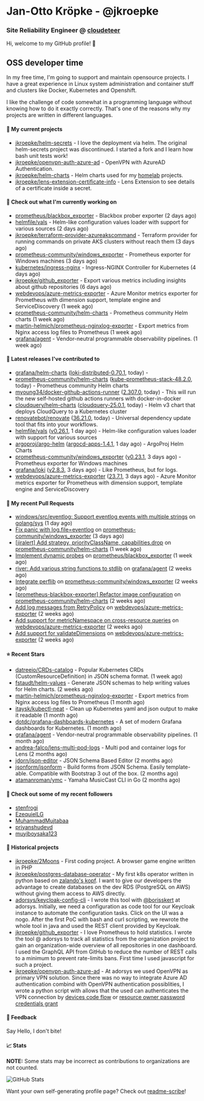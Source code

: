 # Jan-Otto Kröpke - @jkroepke
### Site Reliability Engineer @ [cloudeteer](https://cloudeteer.de/)

Hi, welcome to my GitHub profile! 👋

## OSS developer time
In my free time, I'm going to support and maintain opensource projects. I have a great experience in Linux system administration and container stuff and clusters like Docker, Kubernetes and Openshift.

I like the challenge of code somewhat in a programming language without knowing how to do it exactly correctly. That's one of the reasons why my projects are written in different languages.

#### 🌱 My current projects
- [jkroepke/helm-secrets](https://github.com/jkroepke/helm-secrets) - I love the deployment via helm. The original helm-secrets project was discontinued. I started a fork and I learn how bash unit tests work!
- [jkroepke/openvpn-auth-azure-ad](https://github.com/jkroepke/openvpn-auth-azure-ad) - OpenVPN with AzureAD Authentication.
- [jkroepke/helm-charts](https://github.com/jkroepke/helm-charts) - Helm charts used for my [homelab](https://github.com/jkroepke/homelab) projects.
- [jkroepke/lens-extension-certificate-info](https://github.com/jkroepke/lens-extension-certificate-info) - Lens Extension to see details of a certificate inside a secret.

#### 👷 Check out what I'm currently working on

- [prometheus/blackbox_exporter](https://github.com/prometheus/blackbox_exporter) - Blackbox prober exporter (2 days ago)
- [helmfile/vals](https://github.com/helmfile/vals) - Helm-like configuration values loader with support for various sources (2 days ago)
- [jkroepke/terraform-provider-azureakscommand](https://github.com/jkroepke/terraform-provider-azureakscommand) - Terraform provider for running commands on private AKS clusters without reach them (3 days ago)
- [prometheus-community/windows_exporter](https://github.com/prometheus-community/windows_exporter) - Prometheus exporter for Windows machines (3 days ago)
- [kubernetes/ingress-nginx](https://github.com/kubernetes/ingress-nginx) - Ingress-NGINX Controller for Kubernetes (4 days ago)
- [jkroepke/github_exporter](https://github.com/jkroepke/github_exporter) - Export various metrics including insights about github repositories (6 days ago)
- [webdevops/azure-metrics-exporter](https://github.com/webdevops/azure-metrics-exporter) - Azure Monitor metrics exporter for Prometheus with dimension support, template engine and ServiceDiscovery (1 week ago)
- [prometheus-community/helm-charts](https://github.com/prometheus-community/helm-charts) - Prometheus community Helm charts (1 week ago)
- [martin-helmich/prometheus-nginxlog-exporter](https://github.com/martin-helmich/prometheus-nginxlog-exporter) - Export metrics from Nginx access log files to Prometheus (1 week ago)
- [grafana/agent](https://github.com/grafana/agent) - Vendor-neutral programmable observability pipelines. (1 week ago)

#### 🔭 Latest releases I've contributed to

- [grafana/helm-charts](https://github.com/grafana/helm-charts) ([loki-distributed-0.70.1](https://github.com/grafana/helm-charts/releases/tag/loki-distributed-0.70.1), today) - 
- [prometheus-community/helm-charts](https://github.com/prometheus-community/helm-charts) ([kube-prometheus-stack-48.2.0](https://github.com/prometheus-community/helm-charts/releases/tag/kube-prometheus-stack-48.2.0), today) - Prometheus community Helm charts
- [myoung34/docker-github-actions-runner](https://github.com/myoung34/docker-github-actions-runner) ([2.307.0](https://github.com/myoung34/docker-github-actions-runner/releases/tag/2.307.0), today) - This will run the new self-hosted github actions runners with docker-in-docker
- [cloudquery/helm-charts](https://github.com/cloudquery/helm-charts) ([cloudquery-25.0.1](https://github.com/cloudquery/helm-charts/releases/tag/cloudquery-25.0.1), today) - Helm v3 chart that deploys CloudQuery to a Kubernetes cluster
- [renovatebot/renovate](https://github.com/renovatebot/renovate) ([36.21.0](https://github.com/renovatebot/renovate/releases/tag/36.21.0), today) - Universal dependency update tool that fits into your workflows.
- [helmfile/vals](https://github.com/helmfile/vals) ([v0.26.1](https://github.com/helmfile/vals/releases/tag/v0.26.1), 1 day ago) - Helm-like configuration values loader with support for various sources
- [argoproj/argo-helm](https://github.com/argoproj/argo-helm) ([argocd-apps-1.4.1](https://github.com/argoproj/argo-helm/releases/tag/argocd-apps-1.4.1), 1 day ago) - ArgoProj Helm Charts
- [prometheus-community/windows_exporter](https://github.com/prometheus-community/windows_exporter) ([v0.23.1](https://github.com/prometheus-community/windows_exporter/releases/tag/v0.23.1), 3 days ago) - Prometheus exporter for Windows machines
- [grafana/loki](https://github.com/grafana/loki) ([v2.8.3](https://github.com/grafana/loki/releases/tag/v2.8.3), 3 days ago) - Like Prometheus, but for logs.
- [webdevops/azure-metrics-exporter](https://github.com/webdevops/azure-metrics-exporter) ([23.7.1](https://github.com/webdevops/azure-metrics-exporter/releases/tag/23.7.1), 3 days ago) - Azure Monitor metrics exporter for Prometheus with dimension support, template engine and ServiceDiscovery

#### 🔨 My recent Pull Requests

- [windows/src/eventlog: Support eventlog events with multiple strings](https://github.com/golang/sys/pull/168) on [golang/sys](https://github.com/golang/sys) (1 day ago)
- [Fix panic with log.file=eventlog](https://github.com/prometheus-community/windows_exporter/pull/1255) on [prometheus-community/windows_exporter](https://github.com/prometheus-community/windows_exporter) (3 days ago)
- [[jiralert] Add strategy, priorityClassName, capabilities.drop](https://github.com/prometheus-community/helm-charts/pull/3601) on [prometheus-community/helm-charts](https://github.com/prometheus-community/helm-charts) (1 week ago)
- [Implement dynamic probes](https://github.com/prometheus/blackbox_exporter/pull/1098) on [prometheus/blackbox_exporter](https://github.com/prometheus/blackbox_exporter) (1 week ago)
- [river: Add various string functions to stdlib](https://github.com/grafana/agent/pull/4388) on [grafana/agent](https://github.com/grafana/agent) (2 weeks ago)
- [Integrate perflib](https://github.com/prometheus-community/windows_exporter/pull/1241) on [prometheus-community/windows_exporter](https://github.com/prometheus-community/windows_exporter) (2 weeks ago)
- [[prometheus-blackbox-exporter] Refactor image configuration](https://github.com/prometheus-community/helm-charts/pull/3564) on [prometheus-community/helm-charts](https://github.com/prometheus-community/helm-charts) (2 weeks ago)
- [Add log messages from RetryPolicy](https://github.com/webdevops/azure-metrics-exporter/pull/56) on [webdevops/azure-metrics-exporter](https://github.com/webdevops/azure-metrics-exporter) (2 weeks ago)
- [Add support for metricNamespace on cross-resource queries](https://github.com/webdevops/azure-metrics-exporter/pull/54) on [webdevops/azure-metrics-exporter](https://github.com/webdevops/azure-metrics-exporter) (2 weeks ago)
- [Add support for validateDimensions](https://github.com/webdevops/azure-metrics-exporter/pull/53) on [webdevops/azure-metrics-exporter](https://github.com/webdevops/azure-metrics-exporter) (2 weeks ago)

#### ⭐ Recent Stars

- [datreeio/CRDs-catalog](https://github.com/datreeio/CRDs-catalog) - Popular Kubernetes CRDs (CustomResourceDefinition) in JSON schema format. (1 week ago)
- [fstaudt/helm-values](https://github.com/fstaudt/helm-values) - Generate JSON schemas to help writing values for Helm charts. (2 weeks ago)
- [martin-helmich/prometheus-nginxlog-exporter](https://github.com/martin-helmich/prometheus-nginxlog-exporter) - Export metrics from Nginx access log files to Prometheus (1 month ago)
- [itaysk/kubectl-neat](https://github.com/itaysk/kubectl-neat) - Clean up Kubernetes yaml and json output to make it readable (1 month ago)
- [dotdc/grafana-dashboards-kubernetes](https://github.com/dotdc/grafana-dashboards-kubernetes) - A set of modern Grafana dashboards for Kubernetes. (1 month ago)
- [grafana/agent](https://github.com/grafana/agent) - Vendor-neutral programmable observability pipelines. (1 month ago)
- [andrea-falco/lens-multi-pod-logs](https://github.com/andrea-falco/lens-multi-pod-logs) - Multi pod and container logs for Lens (2 months ago)
- [jdorn/json-editor](https://github.com/jdorn/json-editor) - JSON Schema Based Editor (2 months ago)
- [jsonform/jsonform](https://github.com/jsonform/jsonform) - Build forms from JSON Schema. Easily template-able. Compatible with Bootstrap 3 out of the box. (2 months ago)
- [atamanroman/ymc](https://github.com/atamanroman/ymc) - Yamaha MusicCast CLI in Go (2 months ago)

#### 👯 Check out some of my recent followers

- [stenfrogi](https://github.com/stenfrogi)
- [EzequielLG](https://github.com/EzequielLG)
- [MuhammadMujtabaa](https://github.com/MuhammadMujtabaa)
- [priyanshudevd](https://github.com/priyanshudevd)
- [muyiboysaka123](https://github.com/muyiboysaka123)

#### 📜 Historical projects
- [jkroepke/2Moons](https://github.com/jkroepke/2Moons) - First coding project. A browser game engine written in PHP
- [jkroepke/postgres-database-operator](https://github.com/jkroepke/postgres-database-operator) - My first k8s operator written in python based on [zalando's kopf](https://github.com/zalando-incubator/kopf). I want to give our developers the advantage to create databases on the dev RDS (PostgreSQL on AWS) without giving them access to AWS directly.
- [adorsys/keycloak-config-cli](https://github.com/adorsys/keycloak-config-cli) - I wrote this tool with [@borisskert](https://github.com/borisskert) at adorsys. Initially, we need a configuration as code tool for our Keycloak instance to automate the configuration tasks. Click on the UI was a nogo. After the first PoC with bash and curl scripting, we rewrote the whole tool in java and used the REST client provided by Keycloak.
- [jkroepke/github_exporter](https://github.com/jkroepke/github_exporter) - I love Prometheus to hold statistics. I wrote the tool @ adorsys to track all statistics from the organization project to gain an organization-wide overview of all repositories in one dashboard. I used the GraphQL API from GitHub to reduce the number of REST calls to a minimum to prevent rate-limits bans. First time I used javascript for such a project.
- [jkroepke/openvpn-auth-azure-ad](https://github.com/jkroepke/openvpn-auth-azure-ad) - At adorsys we used OpenVPN as primary VPN solution. Since there was no way to integrate Azure AD authentication combind with OpenVPN authentication possiblities, I wrote a python script with allows that the used can authenticates the VPN connection by [devices code flow](https://docs.microsoft.com/en-us/azure/active-directory/develop/v2-oauth2-device-code) or [resource owner password credentials grant](https://docs.microsoft.com/en-us/azure/active-directory/develop/v2-oauth-ropc)

#### 💬 Feedback

Say Hello, I don't bite!

#### 📈 Stats

**NOTE:** Some stats may be incorrect as contributions to organizations
are not counted.

![GitHub Stats](https://github-readme-stats.vercel.app/api?username=jkroepke&count_private=false&theme=tokyonight&show_icons=true)

Want your own self-generating profile page? Check out [readme-scribe](https://github.com/muesli/readme-scribe)!
